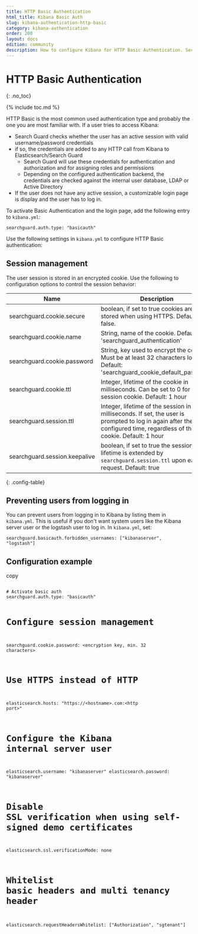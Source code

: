 ```yaml
---
title: HTTP Basic Authentication
html_title: Kibana Basic Auth
slug: kibana-authentication-http-basic
category: kibana-authentication
order: 200
layout: docs
edition: community
description: How to configure Kibana for HTTP Basic Authentication. Secure Kibana access with a login screen.
---
```

<!---
Copyright 2019 floragunn GmbH
-->

# HTTP Basic Authentication
{: .no_toc}

{% include toc.md %}

HTTP Basic is the most common used authentication type and probably the one you are most familiar with. If a user tries to access Kibana:  

* Search Guard checks whether the user has an active session with valid username/password credentials
* if so, the credentials are added to any HTTP call from Kibana to Elasticsearch/Search Guard
  * Search Guard will use these credentials for authentication and authorization  and for assigning roles and permissions
  * Depending on the configured authentication backend, the credentials are checked against the internal user database, LDAP or Active Directory
* If the user does not have any active session, a customizable login page is display and the user has to log in.

To activate Basic Authentication and the login page, add the following entry to `kibana.yml`:

```
searchguard.auth.type: "basicauth"
```


Use the following settings in `kibana.yml` to configure HTTP Basic authentication:

## Session management

The user session is stored in an encrypted cookie. Use the following to configuration options to control the session behavior:

| Name | Description |
|---|---|
| searchguard.cookie.secure | boolean, if set to true cookies are only stored when using HTTPS. Default: false. |
| searchguard.cookie.name | String, name of the cookie. Default: 'searchguard_authentication' |
| searchguard.cookie.password | String, key used to encrypt the cookie. Must be at least 32 characters long. Default: 'searchguard\_cookie\_default\_password' |
| searchguard.cookie.ttl | Integer, lifetime of the cookie in milliseconds. Can be set to 0 for session cookie. Default: 1 hour |
| searchguard.session.ttl | Integer, lifetime of the session in milliseconds. If set, the user is prompted to log in again after the configured time, regardless of the cookie. Default: 1 hour |
| searchguard.session.keepalive | boolean, if set to true the session lifetime is extended by `searchguard.session.ttl` upon each request. Default: true |
{: .config-table}

## Preventing users from logging in

You can prevent users from logging in to Kibana by listing them in `kibana.yml`. This is useful if you don't want system users like the Kibana server user or the logstash user to log in. In `kibana.yml`, set:

```
searchguard.basicauth.forbidden_usernames: ["kibanaserver", "logstash"]
```

## Configuration example

<div class="code-highlight " data-label="">
<span class="js-copy-to-clipboard copy-code">copy</span> 
<pre class="language-yaml">
<code class=" js-code language-markup">
# Activate basic auth
searchguard.auth.type: "basicauth"

# Configure session management
searchguard.cookie.password: &lt;encryption key, min. 32 characters&gt;

# Use HTTPS instead of HTTP
elasticsearch.hosts: "https://&lt;hostname&gt;.com:&lt;http port&gt;"

# Configure the Kibana internal server user
elasticsearch.username: "kibanaserver"
elasticsearch.password: "kibanaserver"

# Disable SSL verification when using self-signed demo certificates
elasticsearch.ssl.verificationMode: none

# Whitelist basic headers and multi tenancy header
elasticsearch.requestHeadersWhitelist: ["Authorization", "sgtenant"]
</code>
</pre>
</div>